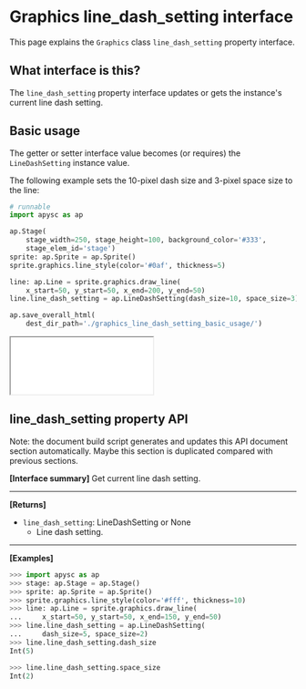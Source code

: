 # Graphics line_dash_setting interface

This page explains the `Graphics` class `line_dash_setting` property interface.

## What interface is this?

The `line_dash_setting` property interface updates or gets the instance's current line dash setting.

## Basic usage

The getter or setter interface value becomes (or requires) the `LineDashSetting` instance value.

The following example sets the 10-pixel dash size and 3-pixel space size to the line:

```py
# runnable
import apysc as ap

ap.Stage(
    stage_width=250, stage_height=100, background_color='#333',
    stage_elem_id='stage')
sprite: ap.Sprite = ap.Sprite()
sprite.graphics.line_style(color='#0af', thickness=5)

line: ap.Line = sprite.graphics.draw_line(
    x_start=50, y_start=50, x_end=200, y_end=50)
line.line_dash_setting = ap.LineDashSetting(dash_size=10, space_size=3)

ap.save_overall_html(
    dest_dir_path='./graphics_line_dash_setting_basic_usage/')
```

<iframe src="static/graphics_line_dash_setting_basic_usage/index.html" width="250" height="100"></iframe>


## line_dash_setting property API

<!-- Docstring: apysc._display.line_dash_setting_interface.LineDashSettingInterface.line_dash_setting -->

<span class="inconspicuous-txt">Note: the document build script generates and updates this API document section automatically. Maybe this section is duplicated compared with previous sections.</span>

**[Interface summary]** Get current line dash setting.<hr>

**[Returns]**

- `line_dash_setting`: LineDashSetting or None
  - Line dash setting.

<hr>

**[Examples]**

```py
>>> import apysc as ap
>>> stage: ap.Stage = ap.Stage()
>>> sprite: ap.Sprite = ap.Sprite()
>>> sprite.graphics.line_style(color='#fff', thickness=10)
>>> line: ap.Line = sprite.graphics.draw_line(
...     x_start=50, y_start=50, x_end=150, y_end=50)
>>> line.line_dash_setting = ap.LineDashSetting(
...     dash_size=5, space_size=2)
>>> line.line_dash_setting.dash_size
Int(5)

>>> line.line_dash_setting.space_size
Int(2)
```